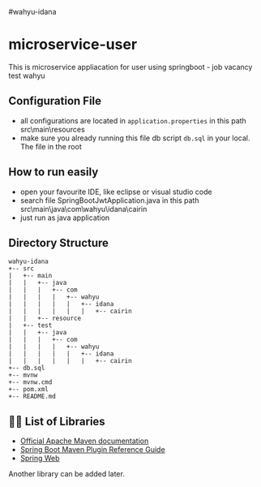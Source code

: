 #wahyu-idana
# microservice-user

This is microservice appliacation for user using springboot - job vacancy test wahyu

## Configuration File

- all configurations are located in `application.properties` in this path src\main\resources
- make sure you already running this file db script `db.sql` in your local. The file in the root


## How to run easily

- open your favourite IDE, like eclipse or visual studio code
- search file SpringBootJwtApplication.java in this path src\main\java\com\wahyu\idana\cairin
- just run as java application

  
## Directory Structure

```tree
wahyu-idana
+-- src 
|   +-- main 
|   |   +-- java
|   |   |   +-- com
|   |   |   |   +-- wahyu
|   |   |   |   |   +-- idana
|   |   |   |   |   |   +-- cairin
|   |   +-- resource
|   +-- test
|   |   +-- java
|   |   |   +-- com
|   |   |   |   +-- wahyu
|   |   |   |   |   +-- idana
|   |   |   |   |   |   +-- cairin
+-- db.sql
+-- mvnw 
+-- mvnw.cmd
+-- pom.xml
+-- README.md
```

## 👨‍💻 List of Libraries

- [Official Apache Maven documentation](https://maven.apache.org/guides/index.html)
- [Spring Boot Maven Plugin Reference Guide](https://docs.spring.io/spring-boot/docs/2.2.1.RELEASE/maven-plugin/)
- [Spring Web](https://docs.spring.io/spring-boot/docs/2.2.1.RELEASE/reference/htmlsingle/#boot-features-developing-web-applications)

Another library can be added later.
